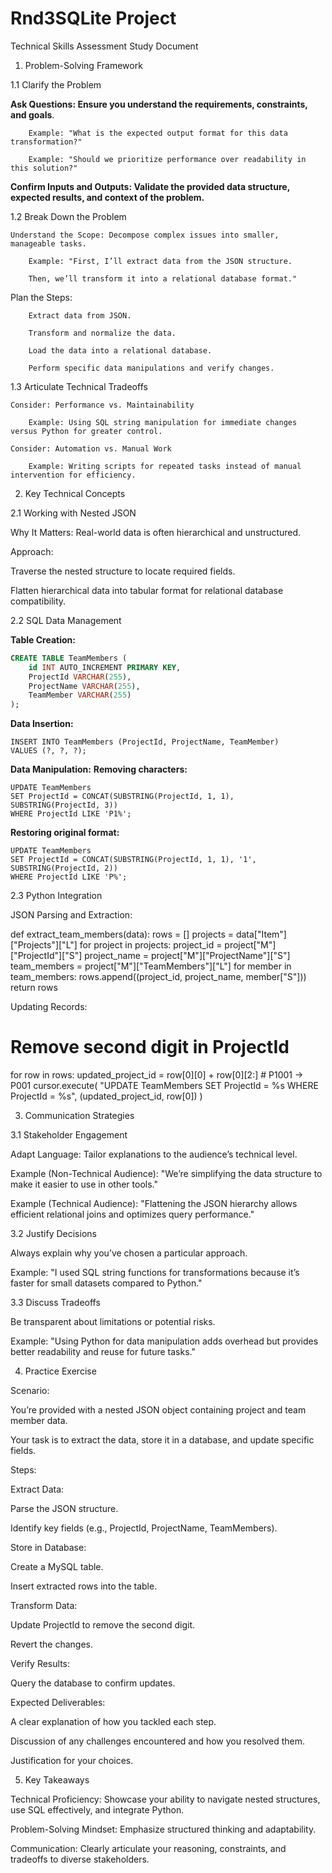 # Rnd3SQLite Project

Technical Skills Assessment Study Document

1. Problem-Solving Framework

1.1 Clarify the Problem

**Ask Questions: Ensure you understand the requirements, constraints, and goals**.

        Example: "What is the expected output format for this data transformation?"

        Example: "Should we prioritize performance over readability in this solution?"

**Confirm Inputs and Outputs: Validate the provided data structure, expected results, and context of the problem.**

1.2 Break Down the Problem

    Understand the Scope: Decompose complex issues into smaller, manageable tasks.

        Example: "First, I’ll extract data from the JSON structure. 
        
        Then, we’ll transform it into a relational database format."

Plan the Steps:

        Extract data from JSON.

        Transform and normalize the data.

        Load the data into a relational database.

        Perform specific data manipulations and verify changes.

1.3 Articulate Technical Tradeoffs

    Consider: Performance vs. Maintainability

        Example: Using SQL string manipulation for immediate changes versus Python for greater control.

    Consider: Automation vs. Manual Work

        Example: Writing scripts for repeated tasks instead of manual intervention for efficiency.

2. Key Technical Concepts

2.1 Working with Nested JSON

Why It Matters: Real-world data is often hierarchical and unstructured.

Approach:

Traverse the nested structure to locate required fields.

Flatten hierarchical data into tabular format for relational database compatibility.

2.2 SQL Data Management

**Table Creation:**
```sql
CREATE TABLE TeamMembers (
    id INT AUTO_INCREMENT PRIMARY KEY,
    ProjectId VARCHAR(255),
    ProjectName VARCHAR(255),
    TeamMember VARCHAR(255)
);
```

**Data Insertion:**
```
INSERT INTO TeamMembers (ProjectId, ProjectName, TeamMember)
VALUES (?, ?, ?);
```

**Data Manipulation:**
**Removing characters:**
```
UPDATE TeamMembers
SET ProjectId = CONCAT(SUBSTRING(ProjectId, 1, 1), SUBSTRING(ProjectId, 3))
WHERE ProjectId LIKE 'P1%';
```

**Restoring original format:**
```
UPDATE TeamMembers
SET ProjectId = CONCAT(SUBSTRING(ProjectId, 1, 1), '1', SUBSTRING(ProjectId, 2))
WHERE ProjectId LIKE 'P%';
```

2.3 Python Integration

JSON Parsing and Extraction:

def extract_team_members(data):
    rows = []
    projects = data["Item"]["Projects"]["L"]
    for project in projects:
        project_id = project["M"]["ProjectId"]["S"]
        project_name = project["M"]["ProjectName"]["S"]
        team_members = project["M"]["TeamMembers"]["L"]
        for member in team_members:
            rows.append((project_id, project_name, member["S"]))
    return rows

Updating Records:

# Remove second digit in ProjectId
for row in rows:
    updated_project_id = row[0][0] + row[0][2:]  # P1001 -> P001
    cursor.execute(
        "UPDATE TeamMembers SET ProjectId = %s WHERE ProjectId = %s",
        (updated_project_id, row[0])
    )

3. Communication Strategies

3.1 Stakeholder Engagement

Adapt Language: Tailor explanations to the audience’s technical level.

Example (Non-Technical Audience): "We’re simplifying the data structure to make it easier to use in other tools."

Example (Technical Audience): "Flattening the JSON hierarchy allows efficient relational joins and optimizes query performance."

3.2 Justify Decisions

Always explain why you’ve chosen a particular approach.

Example: "I used SQL string functions for transformations because it’s faster for small datasets compared to Python."

3.3 Discuss Tradeoffs

Be transparent about limitations or potential risks.

Example: "Using Python for data manipulation adds overhead but provides better readability and reuse for future tasks."

4. Practice Exercise

Scenario:

You’re provided with a nested JSON object containing project and team member data.

Your task is to extract the data, store it in a database, and update specific fields.

Steps:

Extract Data:

Parse the JSON structure.

Identify key fields (e.g., ProjectId, ProjectName, TeamMembers).

Store in Database:

Create a MySQL table.

Insert extracted rows into the table.

Transform Data:

Update ProjectId to remove the second digit.

Revert the changes.

Verify Results:

Query the database to confirm updates.

Expected Deliverables:

A clear explanation of how you tackled each step.

Discussion of any challenges encountered and how you resolved them.

Justification for your choices.

5. Key Takeaways

Technical Proficiency: Showcase your ability to navigate nested structures, use SQL effectively, and integrate Python.

Problem-Solving Mindset: Emphasize structured thinking and adaptability.

Communication: Clearly articulate your reasoning, constraints, and tradeoffs to diverse stakeholders.